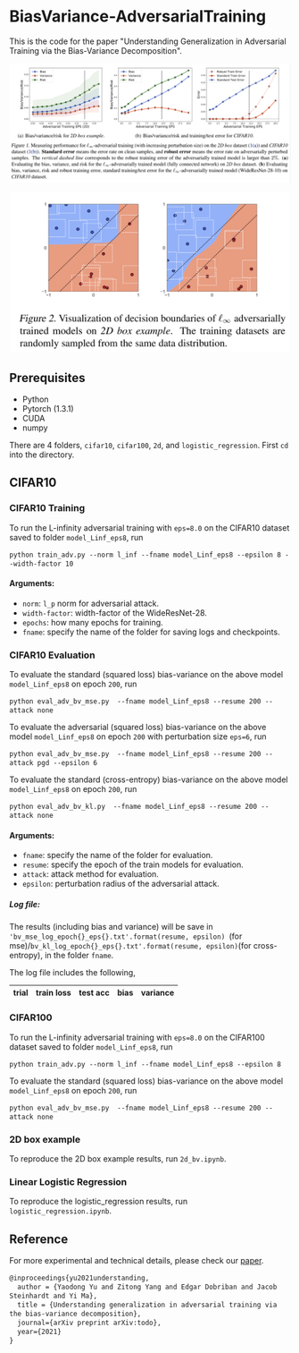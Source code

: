 # BiasVariance-AdversarialTraining

This is the code for the paper "Understanding Generalization in Adversarial Training via the Bias-Variance Decomposition".


<p align="center">
    <img src="images/main_fig.png" width="900"\>
</p>
<p align="center">
</p>


<p align="center">
    <img src="images/2d_fig.png" width="500"\>
</p>
<p align="center">
</p>


## Prerequisites
* Python
* Pytorch (1.3.1)
* CUDA
* numpy

There are 4 folders, ```cifar10```, ```cifar100```, ```2d```, and ```logistic_regression```. 
First ```cd``` into the directory. 

## CIFAR10 
### CIFAR10 Training
To run the L-infinity adversarial training with ```eps=8.0``` on the CIFAR10 dataset saved to folder ```model_Linf_eps8```, run
```text
python train_adv.py --norm l_inf --fname model_Linf_eps8 --epsilon 8 --width-factor 10
```
#### Arguments:
* ```norm```: ```l_p``` norm for adversarial attack.
* ```width-factor```: width-factor of the WideResNet-28.
* ```epochs```: how many epochs for training.
* ```fname```: specify the name of the folder for saving logs and checkpoints.


### CIFAR10 Evaluation
To evaluate the standard (squared loss) bias-variance on the above model ```model_Linf_eps8``` on epoch ```200```, run
```text
python eval_adv_bv_mse.py  --fname model_Linf_eps8 --resume 200 --attack none
```
To evaluate the adversarial (squared loss) bias-variance on the above model ```model_Linf_eps8``` on epoch ```200``` 
with perturbation size ```eps=6```, run
```text
python eval_adv_bv_mse.py  --fname model_Linf_eps8 --resume 200 --attack pgd --epsilon 6 
```
To evaluate the standard (cross-entropy) bias-variance on the above model ```model_Linf_eps8``` on epoch ```200```, run
```text
python eval_adv_bv_kl.py  --fname model_Linf_eps8 --resume 200 --attack none
```
#### Arguments:
* ```fname```: specify the name of the folder for evaluation.
* ```resume```: specify the epoch of the train models for evaluation.
* ```attack```: attack method for evaluation.
* ```epsilon```: perturbation radius of the adversarial attack.

##### Log file:
The results (including bias and variance) will be save in ```'bv_mse_log_epoch{}_eps{}.txt'.format(resume, epsilon) ```(for mse)/```bv_kl_log_epoch{}_eps{}.txt'.format(resume, epsilon)```(for cross-entropy), in the folder ```fname```.

The log file includes the following,

| trial | train loss  | test acc | bias | variance |
| --------------------- | ------------- | ------------| ------------ |--------------- |




### CIFAR100
To run the L-infinity adversarial training with ```eps=8.0``` on the CIFAR100 dataset saved to folder ```model_Linf_eps8```, run
```text
python train_adv.py --norm l_inf --fname model_Linf_eps8 --epsilon 8
```
To evaluate the standard (squared loss) bias-variance on the above model ```model_Linf_eps8``` on epoch ```200```, run
```text
python eval_adv_bv_mse.py  --fname model_Linf_eps8 --resume 200 --attack none
```

### 2D box example
To reproduce the 2D box example results, run ```2d_bv.ipynb```.

### Linear Logistic Regression
To reproduce the logistic_regression results, run ```logistic_regression.ipynb```.



## Reference
For more experimental and technical details, please check our [paper](https://arxiv.org/abs/todo).
```
@inproceedings{yu2021understanding,
  author = {Yaodong Yu and Zitong Yang and Edgar Dobriban and Jacob Steinhardt and Yi Ma},
  title = {Understanding generalization in adversarial training via the bias-variance decomposition},
  journal={arXiv preprint arXiv:todo},
  year={2021}
}
```
